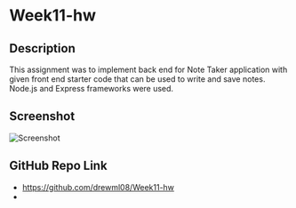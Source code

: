 # Week11-hw

## Description

This assignment was to implement back end for Note Taker application with given front end starter code that can be used to write and save notes.  Node.js and Express frameworks were used.  

## Screenshot

![Screenshot](screenshot.png)

## GitHub Repo Link

* https://github.com/drewml08/Week11-hw
* 